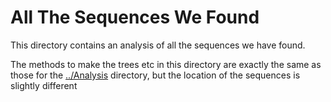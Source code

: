 # All The Sequences We Found

This directory contains an analysis of all the sequences we have found.

The methods to make the trees etc in this directory are exactly the same as those for the [../Analysis](../Analysis) directory, but the location of the sequences is slightly different
